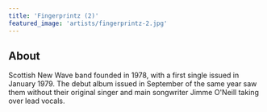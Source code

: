 ```yaml
---
title: 'Fingerprintz (2)'
featured_image: 'artists/fingerprintz-2.jpg'
---
```


## About

Scottish New Wave band founded in 1978, with a first single issued in January 1979. The debut album issued in September of the same year saw them without their original singer and main songwriter Jimme O'Neill taking over lead vocals.

